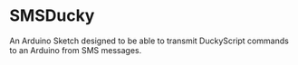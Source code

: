 # SMSDucky
An Arduino Sketch designed to be able to transmit DuckyScript commands to an Arduino from SMS messages.
